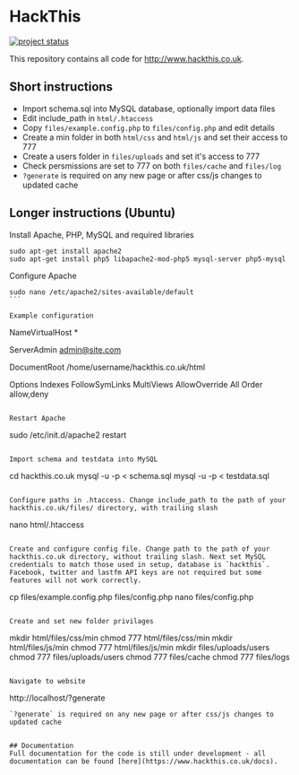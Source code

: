HackThis
========
[![project status](http://stillmaintained.com/HackThis/hackthis.co.uk.png)](http://stillmaintained.com/HackThis/hackthis.co.uk)

This repository contains all code for http://www.hackthis.co.uk. 

## Short instructions
* Import schema.sql into MySQL database, optionally import data files
* Edit include_path in `html/.htaccess`
* Copy `files/example.config.php` to `files/config.php` and edit details
* Create a min folder in both `html/css` and `html/js` and set their access to 777
* Create a users folder in `files/uploads` and set it's access to 777
* Check persmissions are set to 777 on both `files/cache` and `files/log`
* `?generate` is required on any new page or after css/js changes to updated cache

## Longer instructions (Ubuntu)
Install Apache, PHP, MySQL and required libraries
````
sudo apt-get install apache2
sudo apt-get install php5 libapache2-mod-php5 mysql-server php5-mysql
````

Configure Apache
````
sudo nano /etc/apache2/sites-available/default
```

Example configuration
````
NameVirtualHost *

ServerAdmin admin@site.com

DocumentRoot /home/username/hackthis.co.uk/html

Options Indexes FollowSymLinks MultiViews
AllowOverride All
Order allow,deny
````

Restart Apache
````
sudo /etc/init.d/apache2 restart
````

Import schema and testdata into MySQL
````
cd hackthis.co.uk
mysql -u <username> -p<password> < schema.sql
mysql -u <username> -p<password> < testdata.sql
````

Configure paths in .htaccess. Change include_path to the path of your hackthis.co.uk/files/ directory, with trailing slash
````
nano html/.htaccess
````

Create and configure config file. Change path to the path of your hackthis.co.uk directory, without trailing slash. Next set MySQL credentials to match those used in setup, database is `hackthis`. Facebook, twitter and lastfm API keys are not required but some features will not work correctly.
````
cp files/example.config.php files/config.php
nano files/config.php
````

Create and set new folder privilages
````
mkdir html/files/css/min
chmod 777 html/files/css/min
mkdir html/files/js/min
chmod 777 html/files/js/min
mkdir files/uploads/users
chmod 777 files/uploads/users
chmod 777 files/cache
chmod 777 files/logs
````

Navigate to website
````
http://localhost/?generate
````
`?generate` is required on any new page or after css/js changes to updated cache


## Documentation
Full documentation for the code is still under development - all documentation can be found [here](https://www.hackthis.co.uk/docs).

